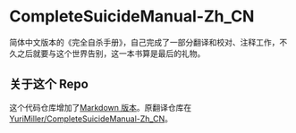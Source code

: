 # CompleteSuicideManual-Zh_CN

简体中文版本的《完全自杀手册》，自己完成了一部分翻译和校对、注释工作，不久之后就要与这个世界告别，这一本书算是最后的礼物。

## 关于这个 Repo

这个代码仓库增加了[Markdown 版本](CompleteSuicideManual.md)。原翻译仓库在 [YuriMiller/CompleteSuicideManual-Zh_CN]。

[YuriMiller/CompleteSuicideManual-Zh_CN]: https://github.com/YuriMiller/CompleteSuicideManual-Zh_CN
